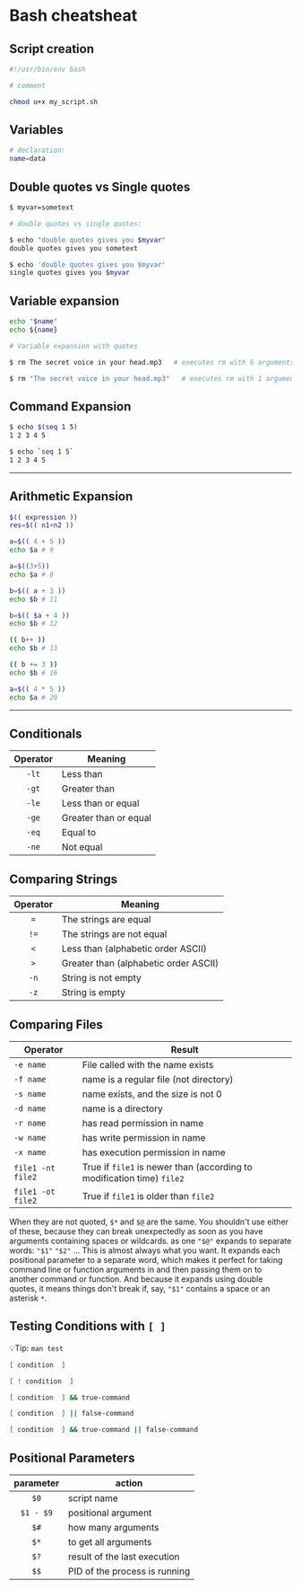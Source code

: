 # Bash cheatsheat

## Script creation

```sh
#!/usr/bin/env bash

# comment

chmod u+x my_script.sh
```

## Variables

```sh
# declaration:
name=data
```

## Double quotes vs Single quotes

```sh
$ myvar=sometext

# double quotes vs single quotes:

$ echo "double quotes gives you $myvar"
double quotes gives you sometext

$ echo 'double quotes gives you $myvar'
single quotes gives you $myvar
```

## Variable expansion

```sh
echo "$name"
echo ${name}

# Variable expansion with quotes

$ rm The secret voice in your head.mp3   # executes rm with 6 arguments

$ rm "The secret voice in your head.mp3"   # executes rm with 1 argument
```

## Command Expansion

```sh
$ echo $(seq 1 5)
1 2 3 4 5

$ echo `seq 1 5`
1 2 3 4 5
```

---

## Arithmetic Expansion

```sh
$(( expression ))
res=$(( n1+n2 ))

a=$(( 4 + 5 ))
echo $a # 9

a=$((3+5))
echo $a # 8

b=$(( a + 3 ))
echo $b # 11

b=$(( $a + 4 ))
echo $b # 12

(( b++ ))
echo $b # 13

(( b += 3 ))
echo $b # 16

a=$(( 4 * 5 ))
echo $a # 20
```

---

## Conditionals

| Operator | Meaning               |
| :------: | --------------------- |
| `-lt`    | Less than             |
| `-gt`    | Greater than          |
| `-le`    | Less than or equal    |
| `-ge`    | Greater than or equal |
| `-eq`    | Equal to              |
| `-ne`    | Not equal             |

## Comparing Strings

| Operator | Meaning                               |
| :------: | ------------------------------------- |
| `=`      | The strings are equal                 |
| `!=`     | The strings are not equal             |
| `<`      | Less than (alphabetic order ASCII)    |
| `>`      | Greater than (alphabetic order ASCII) |
| `-n`     | String is not empty                   |
| `-z`     | String is empty                       |

## Comparing Files

| Operator          | Result                                                                 |
| ----------------- | ---------------------------------------------------------------------- |
| `-e name`         | File called with the name exists                                       |
| `-f name`         | name is a regular file (not directory)                                 |
| `-s name`         | name exists, and the size is not 0                                     |
| `-d name`         | name is a directory                                                    |
| `-r name`         | has read permission in name                                            |
| `-w name`         | has write permission in name                                           |
| `-x name`         | has execution permission in name                                       |
| `file1 -nt file2` | True if `file1` is newer than (according to modification time) `file2` |
| `file1 -ot file2` | True if `file1` is older than `file2`                                  |

When they are not quoted, `$*` and `$@` are the same. You shouldn't use either of these, because they can break unexpectedly as soon as you have arguments containing spaces or wildcards.
as one
`"$@"` expands to separate words: `"$1"` `"$2"` ... This is almost always what you want. It expands each positional parameter to a separate word, which makes it perfect for taking command line or function arguments in and then passing them on to another command or function. And because it expands using double quotes, it means things don't break if, say, `"$1"` contains a space or an asterisk `*`.

## Testing Conditions with `[ ]`

💡Tip: `man test`

```sh
[ condition  ]

[ ! condition  ]

[ condition  ] && true-command

[ condition  ] || false-command

[ condition  ] && true-command || false-command
```

## Positional Parameters

| parameter | action                        |
| :-------: | ----------------------------- |
| `$0`      | script name                   |
| `$1 - $9` | positional argument           |
| `$#`      | how many arguments            |
| `$*`      | to get all arguments          |
| `$?`      | result of the last execution  |
| `$$`      | PID of the process is running |
